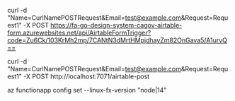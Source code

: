 


curl  -d "Name=CurlNamePOSTRequest&Email=test@example.com&Request=Request1"  -X POST https://fa-go-design-system-cagov-airtable-form.azurewebsites.net/api/AirtableFormTrigger?code=Zu6Ck/103KrMh2mp/7CANtN3dMrtHMpjdhayZm82OnGava5/A1urvQ==

curl  -d "Name=CurlNamePOSTRequest&Email=test@example.com&Request=Request1"  -X POST http://localhost:7071/airtable-post

az functionapp config set --linux-fx-version "node|14" 
